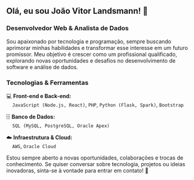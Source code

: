 ## Olá, eu sou João Vitor Landsmann! 👋  
### Desenvolvedor Web & Analista de Dados  

Sou apaixonado por tecnologia e programação, sempre buscando aprimorar minhas habilidades e transformar esse interesse em um futuro promissor. Meu objetivo é crescer como um profissional qualificado, explorando novas oportunidades e desafios no desenvolvimento de software e análise de dados.  

### Tecnologias & Ferramentas  
💻 **Front-end e Back-end:**  
&nbsp;&nbsp;&nbsp;&nbsp;`JavaScript (Node.js, React)`, `PHP`, `Python (Flask, Spark)`, `Bootstrap`  

🗄️ **Banco de Dados:**  
&nbsp;&nbsp;&nbsp;&nbsp;`SQL (MySQL, PostgreSQL, Oracle Apex)`  

☁️ **Infraestrutura & Cloud:**  
&nbsp;&nbsp;&nbsp;&nbsp;`AWS`, `Oracle Cloud`  
 

Estou sempre aberto a novas oportunidades, colaborações e trocas de conhecimento. Se quiser conversar sobre tecnologia, projetos ou ideias inovadoras, sinta-se à vontade para entrar em contato! 🚀  
